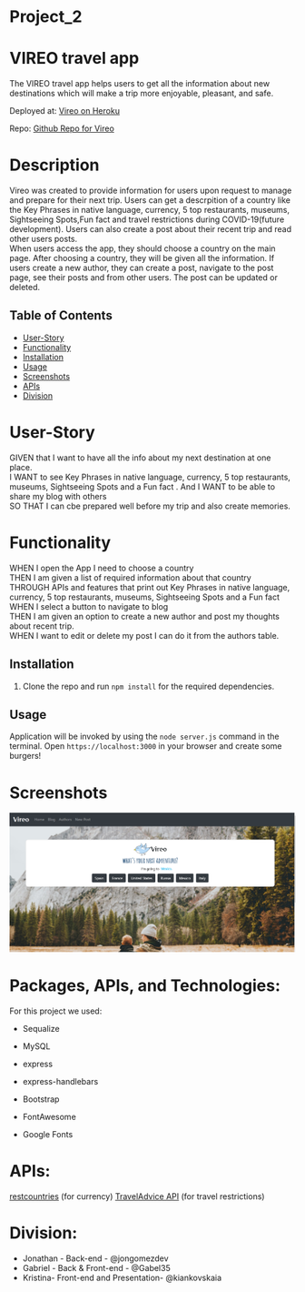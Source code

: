 # Project_2

# VIREO travel app

The VIREO travel app helps users to get all the information about new destinations which will make a trip more enjoyable, pleasant, and safe.

Deployed at: [Vireo on Heroku](https://peaceful-peak-47552.herokuapp.com/)

Repo: [Github Repo for Vireo](https://github.com/gabel35/Vireo)

# Description

Vireo was created to provide information for users upon request to manage and prepare for their next trip. Users can get a descrpition of a country like the Key Phrases in native language, currency, 5 top restaurants, museums, Sightseeing Spots,Fun fact and travel restrictions during COVID-19(future development). Users can also create a post about their recent trip and read other users posts.
<br />
When users access the app, they should choose a country on the main page. After choosing a country, they will be given all the information. If users create a new author, they can create a post, navigate to the post page, see their posts and from other users. The post can be updated or deleted.

## Table of Contents

- [User-Story](#User-Story)
- [Functionality](#Functionality)
- [Installation](#Installation)
- [Usage](#usage)
- [Screenshots](#Screenshots)
- [APIs](#APIs)
- [Division](#Division)

# User-Story

GIVEN that I want to have all the info about my next destination at one place.
<br />
I WANT to see Key Phrases in native language, currency, 5 top restaurants, museums, Sightseeing Spots and a Fun fact .
And I WANT to be able to share my blog with others
<br />
SO THAT I can cbe prepared well before my trip and also create memories.
<br />

# Functionality

WHEN I open the App I need to choose a country<br />
THEN I am given a list of required information about that country <br />
THROUGH APIs and features that print out Key Phrases in native language, currency, 5 top restaurants, museums, Sightseeing Spots and a Fun fact <br />
WHEN I select a button to navigate to blog <br />
THEN I am given an option to create a new author and post my thoughts about recent trip.<br />
WHEN I want to edit or delete my post I can do it from the authors table.

## Installation

1. Clone the repo and run `npm install` for the required dependencies.

## Usage

Application will be invoked by using the `node server.js` command in the terminal. Open `https://localhost:3000` in your browser and create some burgers!

# Screenshots

![Vireo](./public/assets/img/vireo_screenshot.PNG)

# Packages, APIs, and Technologies:

For this project we used:

- Sequalize
- MySQL
- express
- express-handlebars

- Bootstrap
- FontAwesome
- Google Fonts

# APIs:

[restcountries](https://restcountries.eu/#api-endpoints-language) (for currency)
[TravelAdvice API](https://traveladviceapi.com/) (for travel restrictions)

# Division:

- Jonathan - Back-end - @jongomezdev
- Gabriel - Back & Front-end - @Gabel35
- Kristina- Front-end and Presentation- @kiankovskaia
